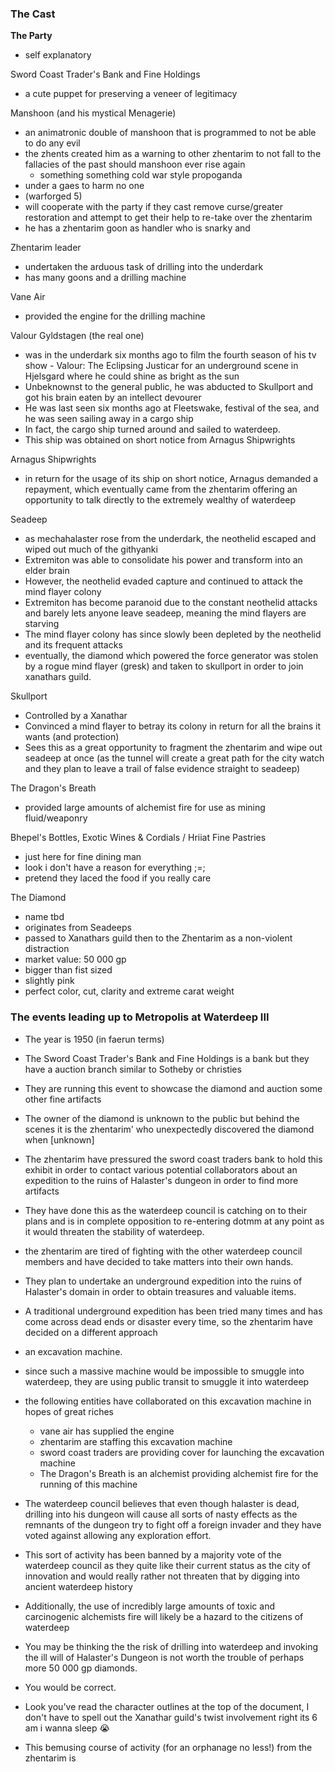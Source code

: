 
### The Cast

**The Party**
- self explanatory

Sword Coast Trader's Bank and Fine Holdings
- a cute puppet for preserving a veneer of legitimacy

Manshoon (and his mystical Menagerie)
- an animatronic double of manshoon that is programmed to not be able to do any evil
- the zhents created him as a warning to other zhentarim to not fall to the fallacies of the past should manshoon ever rise again
	- something something cold war style propoganda
- under a gaes to harm no one 
- (warforged 5)
- will cooperate with the party if they cast remove curse/greater restoration and attempt to get their help to re-take over the zhentarim
- he has a zhentarim goon as handler who is snarky and 


Zhentarim leader 
- undertaken the arduous task of drilling into the underdark
- has many goons and a drilling machine

Vane Air
- provided the engine for the drilling machine

Valour Gyldstagen (the real one)
- was in the underdark six months ago to film the fourth season of his tv show - Valour: The Eclipsing Justicar for an underground scene in Hjelsgard where he could shine as bright as the sun
- Unbeknownst to the general public, he was abducted to Skullport and got his brain eaten by an intellect devourer
- He was last seen six months ago at Fleetswake, festival of the sea, and he was seen sailing away in a cargo ship
- In fact, the cargo ship turned around and sailed to waterdeep.
- This ship was obtained on short notice from Arnagus Shipwrights

Arnagus Shipwrights
- in return for the usage of its ship on short notice, Arnagus demanded a repayment, which eventually came from the zhentarim offering an opportunity to talk directly to the extremely wealthy of waterdeep

Seadeep
- as mechahalaster rose from the underdark, the neothelid escaped and wiped out much of the githyanki
- Extremiton was able to consolidate his power and transform into an elder brain
- However, the neothelid evaded capture and continued to attack the mind flayer colony
- Extremiton has become paranoid due to the constant neothelid attacks and barely lets anyone leave seadeep, meaning the mind flayers are starving
- The mind flayer colony has since slowly been depleted by the neothelid and its frequent attacks 
- eventually, the diamond which powered the force generator was stolen by a rogue mind flayer (gresk) and taken to skullport in order to join xanathars guild.


Skullport
- Controlled by a Xanathar
- Convinced a mind flayer to betray its colony in return for all the brains it wants (and protection)
- Sees this as a great opportunity to fragment the zhentarim and wipe out seadeep at once (as the tunnel will create a great path for the city watch and they plan to leave a trail of false evidence straight to seadeep)

The Dragon's Breath
- provided large amounts of alchemist fire for use as mining fluid/weaponry


Bhepel's Bottles, Exotic Wines & Cordials / Hriiat Fine Pastries
- just here for fine dining man
- look i don't have a reason for everything ;=;
- pretend they laced the food if you really care


The Diamond
- name tbd
- originates from Seadeeps
- passed to Xanathars guild then to the Zhentarim as a non-violent distraction
- market value: 50 000 gp
- bigger than fist sized
- slightly pink
- perfect color, cut, clarity and extreme carat weight


### The events leading up to Metropolis at Waterdeep III
- The year is 1950 (in faerun terms)

- The Sword Coast Trader's Bank and Fine Holdings is a bank but they have a auction branch similar to Sotheby or christies
- They are running this event to showcase the diamond and auction some other fine artifacts
- The owner of the diamond is unknown to the public but behind the scenes it is the zhentarim' who unexpectedly discovered the diamond when \[unknown]

- The zhentarim have pressured the sword coast traders bank to hold this exhibit in order to contact various potential collaborators about an expedition to the ruins of Halaster's dungeon in order to find more artifacts
- They have done this as the waterdeep council is catching on to their plans and is in complete opposition to re-entering dotmm at any point as it would threaten the stability of waterdeep.

- the zhentarim are tired of fighting with the other waterdeep council members and have decided to take matters into their own hands.
- They plan to undertake an underground expedition into the ruins of Halaster's domain in order to obtain treasures and valuable items.

- A traditional underground expedition has been tried many times and has come across dead ends or disaster every time, so the zhentarim have decided on a different approach
- an excavation machine.
- since such a massive machine would be impossible to smuggle into waterdeep, they are using public transit to smuggle it into waterdeep
- the following entities have collaborated on this excavation machine in hopes of great riches
	- vane air has supplied the engine
	- zhentarim are staffing this excavation machine
	- sword coast traders are providing cover for launching the excavation machine
	- The Dragon's Breath is an alchemist providing alchemist fire for the running of this machine


- The waterdeep council believes that even though halaster is dead, drilling into his dungeon will cause all sorts of nasty effects as the remnants of the dungeon try to fight off a foreign invader and they have voted against allowing any exploration effort.
- This sort of activity has been banned by a majority vote of the waterdeep council as they quite like their current status as the city of innovation and would really rather not threaten that by digging into ancient waterdeep history
- Additionally, the use of incredibly large amounts of toxic and carcinogenic alchemists fire will likely be a hazard to the citizens of waterdeep

- You may be thinking the the risk of drilling into waterdeep and invoking the ill will of Halaster's Dungeon is not worth the trouble of perhaps more 50 000 gp diamonds.
- You would be correct.

- Look you've read the character outlines at the top of the document, I don't have to spell out the Xanathar guild's twist involvement right its 6 am i wanna sleep 😭

- This bemusing course of activity (for an orphanage no less!) from the zhentarim is 
